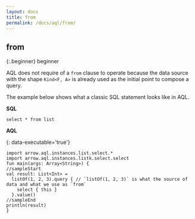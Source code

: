 ```yaml
---
layout: docs
title: from
permalink: /docs/aql/from/
---
```


## from

{:.beginner}
beginner

AQL does not require of a `from` clause to operate because the data source with the shape `Kind<F, A>` is already used as the initial point to compose a query.

The example below shows what a classic SQL statement looks like in AQL.

__SQL__
```roomsql
select * from list
```

__AQL__

{: data-executable='true'}
```kotlin:ank
import arrow.aql.instances.list.select.*
import arrow.aql.instances.listk.select.select
fun main(args: Array<String>) {
//sampleStart
val result: List<Int> =
  listOf(1, 2, 3).query { // `listOf(1, 2, 3)` is what the source of data and what we use as `from`
    select { this }
  }.value()
//sampleEnd
println(result)
}
```
